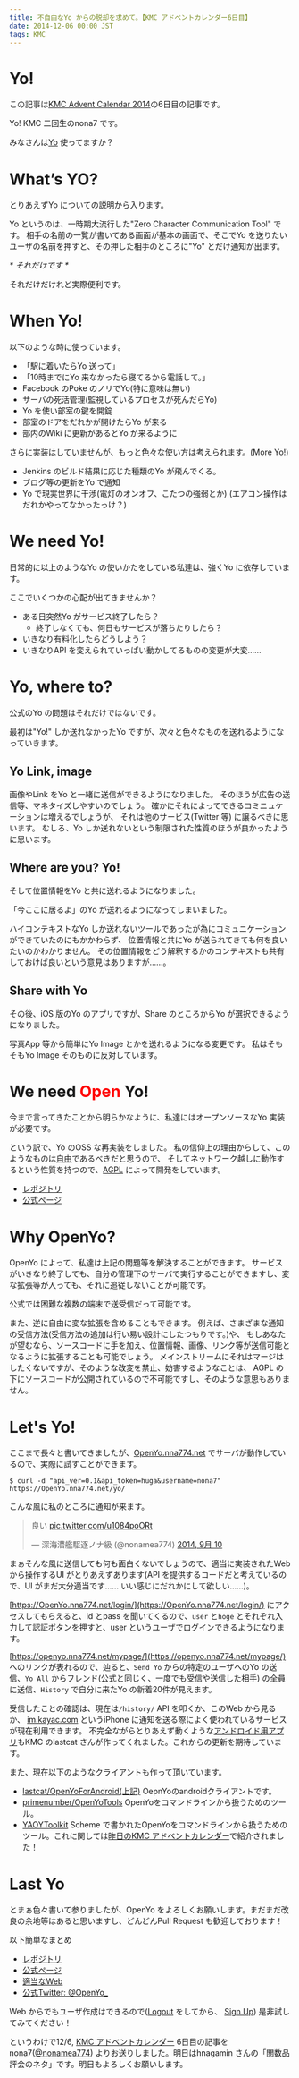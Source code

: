 ```yaml
---
title: 不自由なYo からの脱却を求めて。【KMC アドベントカレンダー6日目】
date: 2014-12-06 00:00 JST
tags: KMC
---
```


# Yo!

この記事は[KMC Advent Calendar 2014](http://kmc.hatenablog.jp/entry/2014/12/01/143125)の6日目の記事です。

Yo! KMC 二回生のnona7 です。

みなさんは[Yo](justyo.co) 使ってますか？

# What’s YO?

とりあえずYo についての説明から入ります。

Yo というのは、一時期大流行した"Zero Character Communication Tool" です。
相手の名前の一覧が書いてある画面が基本の画面で、そこでYo を送りたいユーザの名前を押すと、その押した相手のところに"Yo" とだけ通知が出ます。

_* それだけです *_

それだけだけれど実際便利です。

# When Yo!

以下のような時に使っています。

* 「駅に着いたらYo 送って」
* 「10時までにYo 来なかったら寝てるから電話して。」
* Facebook のPoke のノリでYo(特に意味は無い)
* サーバの死活管理(監視しているプロセスが死んだらYo)
* Yo を使い部室の鍵を開錠
* 部室のドアをだれかが開けたらYo が来る
* 部内のWiki に更新があるとYo が来るように

さらに実装はしていませんが、もっと色々な使い方は考えられます。(More Yo!)

* Jenkins のビルド結果に応じた種類のYo が飛んでくる。
* ブログ等の更新をYo で通知
* Yo で現実世界に干渉(電灯のオンオフ、こたつの強弱とか) (エアコン操作はだれかやってなかったっけ？)

# We need Yo!

日常的に以上のようなYo の使いかたをしている私達は、強くYo に依存しています。

ここでいくつかの心配が出てきませんか？

* ある日突然Yo がサービス終了したら？
  * 終了しなくても、何日もサービスが落ちたりしたら？
* いきなり有料化したらどうしよう？
* いきなりAPI を変えられていっぱい動かしてるものの変更が大変……

# Yo, where to?

公式のYo の問題はそれだけではないです。

最初は"Yo!" しか送れなかったYo ですが、次々と色々なものを送れるようになっていきます。

## Yo Link, image

画像やLink をYo と一緒に送信ができるようになりました。
そのほうが広告の送信等、マネタイズしやすいのでしょう。
確かにそれによってできるコミニュケーションは増えるでしょうが、
それは他のサービス(Twitter 等) に譲るべきに思います。
むしろ、Yo しか送れないという制限された性質のほうが良かったように思います。

## Where are you? Yo!

そして位置情報をYo と共に送れるようになりました。

「今ここに居るよ」のYo が送れるようになってしまいました。

ハイコンテキストなYo しか送れないツールであったが為にコミュニケーションができていたのにもかかわらず、
位置情報と共にYo が送られてきても何を良いたいのかわかりません。
その位置情報をどう解釈するかのコンテキストも共有しておけば良いという意見はありますが……。

## Share with Yo

その後、iOS 版のYo のアプリですが、Share のところからYo が選択できるようになりました。

写真App 等から簡単にYo Image とかを送れるようになる変更です。
私はそもそもYo Image そのものに反対しています。

# We need <b style="color: red">Open</b> Yo!

今まで言ってきたことから明らかなように、私達にはオープンソースなYo 実装が必要です。

という訳で、Yo のOSS な再実装をしました。
私の信仰上の理由からして、このようなものは[自由](https://www.gnu.org/philosophy/free-sw.ja.html)であるべきだと思うので、
そしてネットワーク越しに動作するという性質を持つので、[AGPL](https://ja.wikipedia.org/wiki/Affero_General_Public_License)
によって開発をしています。

* [レポジトリ](https://github.com/nna774/OpenYo/)
* [公式ページ](/OpenYo/)

# Why OpenYo?

OpenYo によって、私達は上記の問題等を解決することができます。
サービスがいきなり終了しても、自分の管理下のサーバで実行することができますし、変な拡張等が入っても、それに追従しないことが可能です。

公式では困難な複数の端末で送受信だって可能です。

また、逆に自由に変な拡張を含めることもできます。
例えば、さまざまな通知の受信方法(受信方法の追加は行い易い設計にしたつもりです。)や、
もしあなたが望むなら、ソースコードに手を加え、位置情報、画像、リンク等が送信可能となるように拡張することも可能でしょう。
メインストリームにそれはマージはしたくないですが、そのような改変を禁止、妨害するようなことは、
AGPL の下にソースコードが公開されているので不可能ですし、そのような意思もありません。

# Let's Yo!

ここまで長々と書いてきましたが、[OpenYo.nna774.net](https://OpenYo.nna774.net) でサーバが動作しているので、実際に試すことができます。

`$ curl -d "api_ver=0.1&api_token=huga&username=nona7" https://OpenYo.nna774.net/yo/`

こんな風に私のところに通知が来ます。

<blockquote class="twitter-tweet" lang="ja"><p>良い <a href="http://t.co/u1084poORt">pic.twitter.com/u1084poORt</a></p>&mdash; 深海潜艦駆逐ノナ級 (@nonamea774) <a href="https://twitter.com/nonamea774/status/509541811426045952">2014, 9月 10</a></blockquote>
<script async src="//platform.twitter.com/widgets.js" charset="utf-8"></script>

まぁそんな風に送信しても何も面白くないでしょうので、適当に実装されたWeb から操作するUI がとりあえずあります(API を提供するコードだと考えているので、UI がまだ大分適当です…… いい感じにだれかにして欲しい……)。

[https://OpenYo.nna774.net/login/](https://OpenYo.nna774.net/login/) にアクセスしてもらえると、id とpass を聞いてくるので、`user` と`hoge` とそれぞれ入力して認証ボタンを押すと、user というユーザでログインできるようになります。

[https://openyo.nna774.net/mypage/](https://openyo.nna774.net/mypage/) へのリンクが表れるので、辿ると、`Send Yo` からの特定のユーザへのYo の送信、`Yo All` からフレンド(公式と同じく、一度でも受信や送信した相手) の全員に送信、`History` で自分に来たYo の新着20件が見えます。

受信したことの確認は、現在は`/history/` API を叩くか、このWeb から見るか、
[im.kayac.com](http://im.kayac.com/) というiPhone に通知を送る際によく使われているサービスが現在利用できます。
不完全ながらとりあえず動くような[アンドロイド用アプリ](https://github.com/lastcat/OpenYoForAndroid)もKMC のlastcat さんが作ってくれました。これからの更新を期待しています。

また、現在以下のようなクライアントも作って頂いています。

* [lastcat/OpenYoForAndroid(上記)](https://github.com/lastcat/OpenYoForAndroid) OepnYoのandroidクライアントです。
* [primenumber/OpenYoTools](https://github.com/primenumber/OpenYoTools) OpenYoをコマンドラインから扱うためのツール。
* [YAOYToolkit](https://github.com/1995hnagamin/yaoytoolkit/) Scheme で書かれたOpenYoをコマンドラインから扱うためのツール。これに関しては[昨日のKMC アドベントカレンダー](http://hnagamin.hatenablog.com/entry/2014/12/05/051701)で紹介されました！

# Last Yo

とまぁ色々書いて参りましたが、OpenYo をよろしくお願いします。まだまだ改良の余地等はあると思いますし、どんどんPull Request も歓迎しております！

以下簡単なまとめ

* [レポジトリ](https://github.com/nna774/OpenYo/)
* [公式ページ](/OpenYo/)
* [適当なWeb](https://openyo.nna774.net/mypage/)
* [公式Twitter: @OpenYo\_](https://twitter.com/OpenYo_)

Web からでもユーザ作成はできるので([Logout](https://openyo.nna774.net/login/) をしてから、
[Sign Up](https://openyo.nna774.net/signup/)) 是非試してみてください！

というわけで12/6, [KMC アドベントカレンダー](http://kmc.hatenablog.jp/entry/2014/12/01/143125) 6日目の記事をnona7([@nonamea774](https://twitter.com/nonamea774/)) よりお送りしました。明日はhnagamin さんの「関数品評会のネタ」です。明日もよろしくお願いします。
